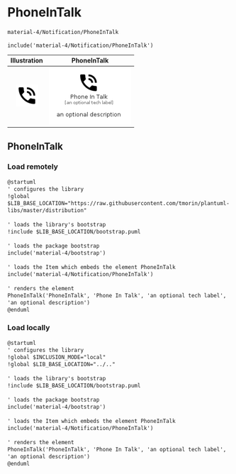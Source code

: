 # PhoneInTalk


```text
material-4/Notification/PhoneInTalk
```

```text
include('material-4/Notification/PhoneInTalk')
```



| Illustration | PhoneInTalk |
| :---: | :---: |
| ![illustration for Illustration](../../material-4/Notification/PhoneInTalk.png) | ![illustration for PhoneInTalk](../../material-4/Notification/PhoneInTalk.Local.png) |




## PhoneInTalk

### Load remotely
```plantuml
@startuml
' configures the library
!global $LIB_BASE_LOCATION="https://raw.githubusercontent.com/tmorin/plantuml-libs/master/distribution"

' loads the library's bootstrap
!include $LIB_BASE_LOCATION/bootstrap.puml

' loads the package bootstrap
include('material-4/bootstrap')

' loads the Item which embeds the element PhoneInTalk
include('material-4/Notification/PhoneInTalk')

' renders the element
PhoneInTalk('PhoneInTalk', 'Phone In Talk', 'an optional tech label', 'an optional description')
@enduml
```

### Load locally
```plantuml
@startuml
' configures the library
!global $INCLUSION_MODE="local"
!global $LIB_BASE_LOCATION="../.."

' loads the library's bootstrap
!include $LIB_BASE_LOCATION/bootstrap.puml

' loads the package bootstrap
include('material-4/bootstrap')

' loads the Item which embeds the element PhoneInTalk
include('material-4/Notification/PhoneInTalk')

' renders the element
PhoneInTalk('PhoneInTalk', 'Phone In Talk', 'an optional tech label', 'an optional description')
@enduml
```

